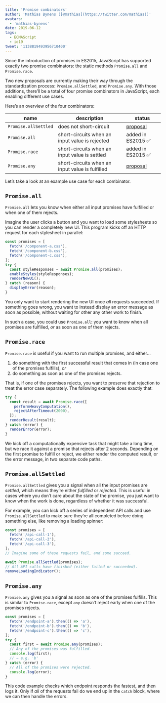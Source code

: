 ```yaml
---
title: 'Promise combinators'
author: 'Mathias Bynens ([@mathias](https://twitter.com/mathias))'
avatars:
  - 'mathias-bynens'
date: 2019-06-12
tags:
  - ECMAScript
  - io19
tweet: '1138819493956710400'
---
```

Since the introduction of promises in ES2015, JavaScript has supported exactly two promise combinators: the static methods `Promise.all` and `Promise.race`.

Two new proposals are currently making their way through the standardization process: `Promise.allSettled`, and `Promise.any`. With those additions, there’ll be a total of four promise combinators in JavaScript, each enabling different use cases.

Here’s an overview of the four combinators:

| name                 | description                                     | status                                                                      |
| -------------------- | ----------------------------------------------- | --------------------------------------------------------------------------- |
| `Promise.allSettled` | does not short-circuit                          | [proposal](https://github.com/tc39/proposal-promise-allSettled)             |
| `Promise.all`        | short-circuits when an input value is rejected  | added in ES2015 ✅                                                          |
| `Promise.race`       | short-circuits when an input value is settled   | added in ES2015 ✅                                                          |
| `Promise.any`        | short-circuits when an input value is fulfilled | [proposal](https://github.com/tc39/proposal-promise-any)                    |

Let’s take a look at an example use case for each combinator.

## `Promise.all`

<feature-support chrome="32"
                 firefox="29"
                 safari="8"
                 nodejs="0.12"
                 babel="yes"></feature-support>

`Promise.all` lets you know when either all input promises have fulfilled or when one of them rejects.

Imagine the user clicks a button and you want to load some stylesheets so you can render a completely new UI. This program kicks off an HTTP request for each stylesheet in parallel:

```js
const promises = [
  fetch('/component-a.css'),
  fetch('/component-b.css'),
  fetch('/component-c.css'),
];
try {
  const styleResponses = await Promise.all(promises);
  enableStyles(styleResponses);
  renderNewUi();
} catch (reason) {
  displayError(reason);
}
```

You only want to start rendering the new UI once _all_ requests succeeded. If something goes wrong, you want to instead display an error message as soon as possible, without waiting for other any other work to finish.

In such a case, you could use `Promise.all`: you want to know when all promises are fulfilled, _or_ as soon as one of them rejects.

## `Promise.race`

<feature-support chrome="32"
                 firefox="29"
                 safari="8"
                 nodejs="0.12"
                 babel="yes"></feature-support>

`Promise.race` is useful if you want to run multiple promises, and either…

1. do something with the first successful result that comes in (in case one of the promises fulfills), _or_
1. do something as soon as one of the promises rejects.

That is, if one of the promises rejects, you want to preserve that rejection to treat the error case separately. The following example does exactly that:

```js
try {
  const result = await Promise.race([
    performHeavyComputation(),
    rejectAfterTimeout(2000),
  ]);
  renderResult(result);
} catch (error) {
  renderError(error);
}
```

We kick off a computationally expensive task that might take a long time, but we race it against a promise that rejects after 2 seconds. Depending on the first promise to fulfill or reject, we either render the computed result, or the error message, in two separate code paths.

## `Promise.allSettled`

<feature-support chrome="76"
                 firefox="no https://bugzilla.mozilla.org/show_bug.cgi?id=1549176"
                 safari="no https://bugs.webkit.org/show_bug.cgi?id=197600"
                 nodejs="no"
                 babel="yes"></feature-support>

`Promise.allSettled` gives you a signal when all the input promises are _settled_, which means they’re either _fulfilled_ or _rejected_. This is useful in cases where you don’t care about the state of the promise, you just want to know when the work is done, regardless of whether it was successful.

For example, you can kick off a series of independent API calls and use `Promise.allSettled` to make sure they’re all completed before doing something else, like removing a loading spinner:

```js
const promises = [
  fetch('/api-call-1'),
  fetch('/api-call-2'),
  fetch('/api-call-3'),
];
// Imagine some of these requests fail, and some succeed.

await Promise.allSettled(promises);
// All API calls have finished (either failed or succeeded).
removeLoadingIndicator();
```

## `Promise.any`

<feature-support chrome="no"
                 firefox="no"
                 safari="no"
                 nodejs="no"
                 babel="no"></feature-support>

`Promise.any` gives you a signal as soon as one of the promises fulfills. This is similar to `Promise.race`, except `any` doesn’t reject early when one of the promises rejects.

```js
const promises = [
  fetch('/endpoint-a').then(() => 'a'),
  fetch('/endpoint-b').then(() => 'b'),
  fetch('/endpoint-c').then(() => 'c'),
];
try {
  const first = await Promise.any(promises);
  // Any of the promises was fulfilled.
  console.log(first);
  // → e.g. 'b'
} catch (error) {
  // All of the promises were rejected.
  console.log(error);
}
```

This code example checks which endpoint responds the fastest, and then logs it. Only if _all_ of the requests fail do we end up in the `catch` block, where we can then handle the errors.
